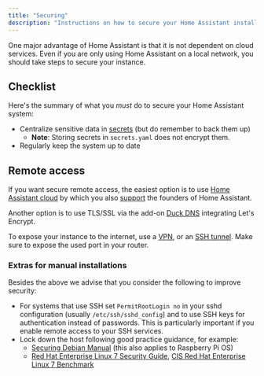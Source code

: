 ```yaml
---
title: "Securing"
description: "Instructions on how to secure your Home Assistant installation."
---
```


One major advantage of Home Assistant is that it is not dependent on cloud services. Even if you are only using Home Assistant on a local network, you should take steps to secure your instance.

## Checklist

Here's the summary of what you *must* do to secure your Home Assistant system:

- Centralize sensitive data in [secrets](/docs/configuration/secrets/) (but do remember to back them up)
  - **Note**: Storing secrets in `secrets.yaml` does not encrypt them.
- Regularly keep the system up to date

## Remote access

If you want secure remote access, the easiest option is to use [Home Assistant cloud](/cloud/) by which you also [support](https://www.nabucasa.com/about/) the founders of Home Assistant.

Another option is to use TLS/SSL via the add-on [Duck DNS](/integrations/duckdns/) integrating Let's Encrypt.

To expose your instance to the internet, use a [VPN](https://pivpn.io), or an [SSH tunnel](/blog/2017/11/02/secure-shell-tunnel/). Make sure to expose the used port in your router.

### Extras for manual installations

Besides the above we advise that you consider the following to improve security:

- For systems that use SSH set `PermitRootLogin no` in your sshd configuration (usually `/etc/ssh/sshd_config`) and to use SSH keys for authentication instead of passwords. This is particularly important if you enable remote access to your SSH services.
- Lock down the host following good practice guidance, for example:
  - [Securing Debian Manual](https://www.debian.org/doc/manuals/securing-debian-manual/index.en.html) (this also applies to Raspberry Pi OS)
  - [Red Hat Enterprise Linux 7 Security Guide](https://access.redhat.com/documentation/en-us/red_hat_enterprise_linux/7/html/security_guide/index), [CIS Red Hat Enterprise Linux 7 Benchmark](https://www.cisecurity.org/cis-benchmarks/)
